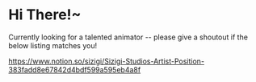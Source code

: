 # Hi There!~

Currently looking for a talented animator -- please give a shoutout if the below listing matches you!

https://www.notion.so/sizigi/Sizigi-Studios-Artist-Position-383fadd8e67842d4bdf599a595eb4a8f
